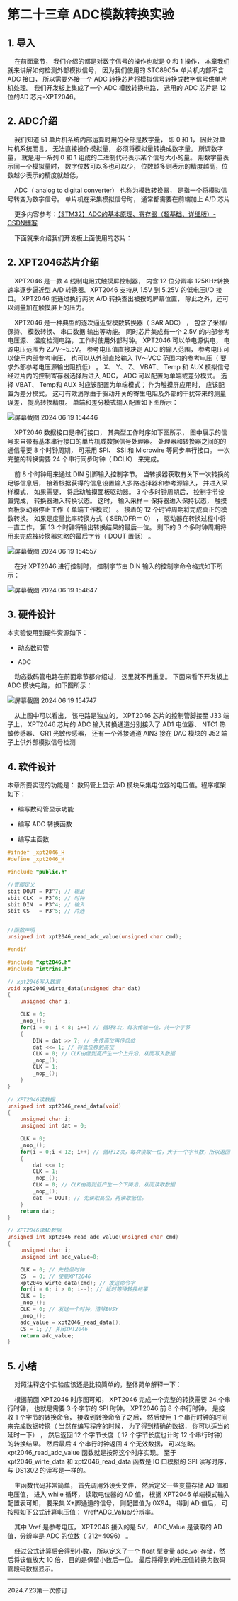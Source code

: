 # 第二十三章 ADC模数转换实验

## 1. 导入

    在前面章节， 我们介绍的都是对数字信号的操作也就是 0 和 1 操作， 本章我们就来讲解如何检测外部模拟信号， 因为我们使用的 STC89C5x 单片机内部不含ADC 接口， 所以需要外接一个 ADC 转换芯片将模拟信号转换成数字信号供单片机处理。 我们开发板上集成了一个 ADC 模数转换电路， 选用的 ADC 芯片是 12 位的AD 芯片-XPT2046。

## 2. ADC介绍

    我们知道 51 单片机系统内部运算时用的全部是数字量， 即 0 和 1， 因此对单片机系统而言， 无法直接操作模拟量， 必须将模拟量转换成数字量。 所谓数字量， 就是用一系列 0 和 1 组成的二进制代码表示某个信号大小的量。 用数字量表示同一个模拟量时， 数字位数可以多也可以少， 位数越多则表示的精度越高，位数越少表示的精度就越低。

    ADC（ analog to digital converter） 也称为模数转换器， 是指一个将模拟信号转变为数字信号。 单片机在采集模拟信号时， 通常都需要在前端加上 A/D 芯片

    更多内容参考：[【STM32】ADC的基本原理、寄存器（超基础、详细版）-CSDN博客](https://blog.csdn.net/qq_38410730/article/details/80071349)

    下面就来介绍我们开发板上面使用的芯片：

## 2. XPT2046芯片介绍

    XPT2046 是一款 4 线制电阻式触摸屏控制器， 内含 12 位分辨率 125KHz转换速率逐步逼近型 A/D 转换器。XPT2046 支持从 1.5V 到 5.25V 的低电压I/O 接口。 XPT2046 能通过执行两次 A/D 转换查出被按的屏幕位置， 除此之外，还可以测量加在触摸屏上的压力。

    XPT2046 是一种典型的逐次逼近型模数转换器（ SAR ADC） ， 包含了采样/保持、 模数转换、 串口数据 输出等功能。 同时芯片集成有一个 2.5V 的内部参考电压源、 温度检测电路， 工作时使用外部时钟。 XPT2046 可以单电源供电， 电源电压范围为 2.7V～5.5V。 参考电压值直接决定 ADC 的输入范围， 参考电压可以使用内部参考电压， 也可以从外部直接输入 1V～VCC 范围内的参考电压（ 要求外部参考电压源输出阻抗低） 。 X、 Y、 Z、 VBAT、 Temp 和 AUX 模拟信号经过片内的控制寄存器选择后进入 ADC， ADC 可以配置为单端或差分模式。 选择 VBAT、 Temp和 AUX 时应该配置为单端模式； 作为触摸屏应用时， 应该配置为差分模式， 这可有效消除由于驱动开关的寄生电阻及外部的干扰带来的测量误差， 提高转换精度。 单端和差分模式输入配置如下图所示：

![屏幕截图 2024 06 19 154446](https://img.picgo.net/2024/06/19/-2024-06-19-154446021000a858c6284e.png)

    XPT2046 数据接口是串行接口， 其典型工作时序如下图所示， 图中展示的信号来自带有基本串行接口的单片机或数据信号处理器。 处理器和转换器之间的的通信需要 8 个时钟周期， 可采用 SPI、 SSI 和 Microwire 等同步串行接口。 一次完整的转换需要 24 个串行同步时钟（ DCLK） 来完成。

    前 8 个时钟用来通过 DIN 引脚输入控制字节。 当转换器获取有关下一次转换的足够信息后， 接着根据获得的信息设置输入多路选择器和参考源输入， 并进入采样模式， 如果需要， 将启动触摸面板驱动器。 3 个多时钟周期后， 控制字节设置完成， 转换器进入转换状态。 这时， 输入采样－ 保持器进入保持状态， 触摸面板驱动器停止工作（ 单端工作模式） 。 接着的 12 个时钟周期将完成真正的模数转换。 如果是度量比率转换方式（ SER/DFR＝ 0） ， 驱动器在转换过程中将一直工作， 第 13 个时钟将输出转换结果的最后一位。 剩下的 3 个多时钟周期将用来完成被转换器忽略的最后字节（ DOUT 置低） 。

![屏幕截图 2024 06 19 154557](https://img.picgo.net/2024/06/19/-2024-06-19-1545575a62e9bbf34834f5.png)

    在对 XPT2046 进行控制时， 控制字节由 DIN 输入的控制字命令格式如下所示：

![屏幕截图 2024 06 19 154647](https://img.picgo.net/2024/06/19/-2024-06-19-1546478fff6584a2fa3724.png)

## 3. 硬件设计

本实验使用到硬件资源如下：

- 动态数码管

- ADC 

    动态数码管电路在前面章节都介绍过， 这里就不再重复。 下面来看下开发板上 ADC 模块电路， 如下图所示：

![屏幕截图 2024 06 19 154747](https://img.picgo.net/2024/06/19/-2024-06-19-1547475b073809dea3f9bb.png)

    从上图中可以看出， 该电路是独立的， XPT2046 芯片的控制管脚接至 J33 端子上， XPT2046 芯片的 ADC 输入转换通道分别接入了 AD1 电位器、 NTC1 热敏传感器、 GR1 光敏传感器， 还有一个外接通道 AIN3 接在 DAC 模块的 J52 端子上供外部模拟信号检测

## 4. 软件设计

本章所要实现的功能是： 数码管上显示 AD 模块采集电位器的电压值。程序框架如下：

- 编写数码管显示功能

- 编写 ADC 转换函数

- 编写主函数

```c
#ifndef _xpt2046_H
#define _xpt2046_H

#include "public.h"

//管脚定义
sbit DOUT = P3^7; // 输出
sbit CLK  = P3^6; // 时钟
sbit DIN  = P3^4; // 输入
sbit CS   = P3^5; // 片选


//函数声明
unsigned int xpt2046_read_adc_value(unsigned char cmd);

#endif
```

```c
#include "xpt2046.h"
#include "intrins.h"

// xpt2046写入数据
void xpt2046_wirte_data(unsigned char dat)
{
    unsigned char i;

    CLK = 0;
    _nop_();
    for(i = 0; i < 8; i++) // 循环8次，每次传输一位，共一个字节
    {
        DIN = dat >> 7; // 先传高位再传低位
        dat <<= 1; // 将低位移到高位
        CLK = 0; // CLK由低到高产生一个上升沿，从而写入数据
        _nop_();    
        CLK = 1;
        _nop_();
    }
}

// XPT2046读数据
unsigned int xpt2046_read_data(void)
{
    unsigned char i;
    unsigned int dat = 0;

    CLK = 0;
    _nop_();
    for(i = 0;i < 12; i++) // 循环12次，每次读取一位，大于一个字节数，所以返回值类型是u16
    {
        dat <<= 1;
        CLK = 1;
        _nop_();
        CLK = 0; // CLK由高到低产生一个下降沿，从而读取数据
        _nop_();
        dat |= DOUT; // 先读取高位，再读取低位。    
    }
    return dat;    
}

// XPT2046读AD数据
unsigned int xpt2046_read_adc_value(unsigned char cmd)
{
    unsigned char i;
    unsigned int adc_value=0;

    CLK = 0; // 先拉低时钟
    CS  = 0; // 使能XPT2046
    xpt2046_wirte_data(cmd); // 发送命令字
    for(i = 6; i > 0; i--); // 延时等待转换结果
    CLK = 1;
    _nop_();
    CLK = 0; // 发送一个时钟，清除BUSY
    _nop_();
    adc_value = xpt2046_read_data();
    CS = 1; // 关闭XPT2046
    return adc_value;
}
```

## 5. 小结

    对照注释这个实验应该还是比较简单的，整体简单解释一下：

    根据前面 XPT2046 时序图可知， XPT2046 完成一个完整的转换需要 24 个串行时钟， 也就是需要 3 个字节的 SPI 时钟。 XPT2046 前 8 个串行时钟， 是接收 1 个字节的转换命令， 接收到转换命令了之后， 然后使用 1 个串行时钟的时间来完成数据转换（ 当然在编写程序的时候， 为了得到精确的数据， 你可以适当的延时一下） ， 然后返回 12 个字节长度（ 12 个字节长度也计时 12 个串行时钟） 的转换结果。 然后最后 4 个串行时钟返回 4 个无效数据， 可以忽略。xpt2046_read_adc_value 函数就是按照这个时序实现。 至于xpt2046_wirte_data 和 xpt2046_read_data 函数是 IO 口模拟的 SPI 读写时序，与 DS1302 的读写是一样的。

    主函数代码非常简单， 首先调用外设头文件， 然后定义一些变量存储 AD 值和电压值， 进入 while 循环， 读取电位器的 AD 值， 根据 XPT2046 单端模式输入配置表可知， 要采集 X+脚通道的信号， 则配置值为 0X94。 得到 AD 值后， 可按照如下公式计算电压值： Vref*ADC_Value/分辨率。

    其中 Vref 是参考电压， XPT2046 接入的是 5V， ADC_Value 是读取的 AD 值，分辨率是 ADC 的位数（ 212=4096） 。

    经过公式计算后会得到小数， 所以定义了一个 float 型变量 adc_vol 存储，然后将该值放大 10 倍， 目的是保留小数后一位。 最后将得到的电压值转换为数码管段码数据显示。

---

2024.7.23第一次修订
